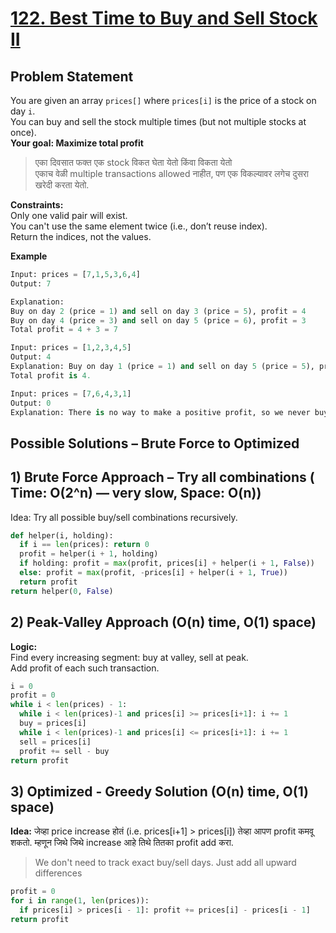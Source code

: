 # [122. Best Time to Buy and Sell Stock II](https://leetcode.com/problems/best-time-to-buy-and-sell-stock-ii/description/)

## Problem Statement
You are given an array `prices[]` where `prices[i]` is the price of a stock on day `i`.  
You can buy and sell the stock multiple times (but not multiple stocks at once).    
**Your goal: Maximize total profit**  
> एका दिवसात फक्त एक stock विकत घेता येतो किंवा विकता येतो  
> एकाच वेळी multiple transactions allowed नाहीत, पण एक विकल्यावर लगेच दुसरा खरेदी करता येतो.  

**Constraints:**  
Only one valid pair will exist.  
You can't use the same element twice (i.e., don’t reuse index).  
Return the indices, not the values.  

**Example**
```python
Input: prices = [7,1,5,3,6,4]
Output: 7

Explanation: 
Buy on day 2 (price = 1) and sell on day 3 (price = 5), profit = 4  
Buy on day 4 (price = 3) and sell on day 5 (price = 6), profit = 3  
Total profit = 4 + 3 = 7
```
```python
Input: prices = [1,2,3,4,5]
Output: 4
Explanation: Buy on day 1 (price = 1) and sell on day 5 (price = 5), profit = 5-1 = 4.
Total profit is 4.
```
```python
Input: prices = [7,6,4,3,1]
Output: 0
Explanation: There is no way to make a positive profit, so we never buy the stock to achieve the maximum profit of 0.
```
## Possible Solutions – Brute Force to Optimized
## 1) Brute Force Approach – Try all combinations ( Time: O(2^n) — very slow, Space: O(n))  
Idea: Try all possible buy/sell combinations recursively.  

```python
def helper(i, holding):
  if i == len(prices): return 0
  profit = helper(i + 1, holding)
  if holding: profit = max(profit, prices[i] + helper(i + 1, False))
  else: profit = max(profit, -prices[i] + helper(i + 1, True))
  return profit
return helper(0, False)
```
## 2) Peak-Valley Approach (O(n) time, O(1) space)  
**Logic:**  
Find every increasing segment: buy at valley, sell at peak.  
Add profit of each such transaction.  
```python
i = 0
profit = 0
while i < len(prices) - 1:
  while i < len(prices)-1 and prices[i] >= prices[i+1]: i += 1
  buy = prices[i]
  while i < len(prices)-1 and prices[i] <= prices[i+1]: i += 1
  sell = prices[i]
  profit += sell - buy
return profit
```

## 3) Optimized - Greedy Solution (O(n) time, O(1) space)  
**Idea:** जेव्हा price increase होतं (i.e. prices[i+1] > prices[i]) तेव्हा आपण profit कमवू शकतो. म्हणून जिथे जिथे increase आहे तिथे तितका profit add करा.  
> We don't need to track exact buy/sell days. Just add all upward differences

```python
profit = 0
for i in range(1, len(prices)):
  if prices[i] > prices[i - 1]: profit += prices[i] - prices[i - 1]
return profit
```
